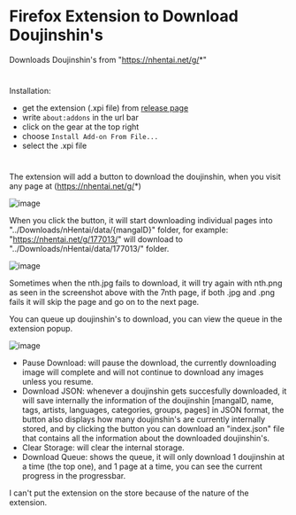 # Firefox Extension to Download Doujinshin's
Downloads Doujinshin's from "https://nhentai.net/g/*"
#
Installation:
- get the extension (.xpi file) from [release page](https://github.com/weebo3/nHentai_Downloader/releases)
- write `about:addons` in the url bar
- click on the gear at the top right
- choose `Install Add-on From File...`
- select the .xpi file

#
The extension will add a button to download the doujinshin, when you visit any page at (https://nhentai.net/g/*)

![image](https://github.com/weebo3/nHentai_Downloader/assets/143971871/ac17ce07-7338-4129-be68-cf558d35616b)

When you click the button, it will start downloading individual pages into "../Downloads/nHentai/data/{mangaID}" folder,
for example: "https://nhentai.net/g/177013/" will download to "../Downloads/nHentai/data/177013/" folder.

![image](https://github.com/weebo3/nHentai_Downloader/assets/143971871/2e5ad9c9-294a-41ec-826f-37593f19f1c4)

Sometimes when the nth.jpg fails to download, it will try again with nth.png as seen in the screenshot above with the 7nth page,
if both .jpg and .png fails it will skip the page and go on to the next page.

You can queue up doujinshin's to download, you can view the queue in the extension popup.

![image](https://github.com/weebo3/nHentai_Downloader/assets/143971871/eda7befb-8189-4e6a-961e-7bf6151f71ab)

- Pause Download: will pause the download, the currently downloading image will complete and will not continue to download any images unless you resume.
- Download JSON: whenever a doujinshin gets succesfully downloaded, it will save internally the information of the doujinshin [mangaID, name, tags, artists, languages, categories, groups, pages] in JSON format,
the button also displays how many doujinshin's are currently internally stored, and by clicking the button you can download an "index.json" file that contains all the information about the downloaded doujinshin's.
- Clear Storage: will clear the internal storage.
- Download Queue: shows the queue, it will only download 1 doujinshin at a time (the top one), and 1 page at a time, you can see the current progress in the progressbar.

I can't put the extension on the store because of the nature of the extension.
